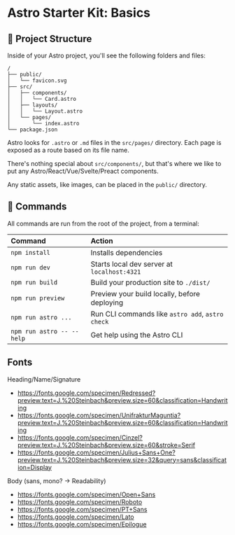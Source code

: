 # Astro Starter Kit: Basics

## 🚀 Project Structure

Inside of your Astro project, you'll see the following folders and files:

```text
/
├── public/
│   └── favicon.svg
├── src/
│   ├── components/
│   │   └── Card.astro
│   ├── layouts/
│   │   └── Layout.astro
│   └── pages/
│       └── index.astro
└── package.json
```

Astro looks for `.astro` or `.md` files in the `src/pages/` directory. Each page is exposed as a route based on its file name.

There's nothing special about `src/components/`, but that's where we like to put any Astro/React/Vue/Svelte/Preact components.

Any static assets, like images, can be placed in the `public/` directory.

## 🧞 Commands

All commands are run from the root of the project, from a terminal:

| Command                   | Action                                           |
| :------------------------ | :----------------------------------------------- |
| `npm install`             | Installs dependencies                            |
| `npm run dev`             | Starts local dev server at `localhost:4321`      |
| `npm run build`           | Build your production site to `./dist/`          |
| `npm run preview`         | Preview your build locally, before deploying     |
| `npm run astro ...`       | Run CLI commands like `astro add`, `astro check` |
| `npm run astro -- --help` | Get help using the Astro CLI                     |

## Fonts

Heading/Name/Signature

- https://fonts.google.com/specimen/Redressed?preview.text=J.%20Steinbach&preview.size=60&classification=Handwriting
- https://fonts.google.com/specimen/UnifrakturMaguntia?preview.text=J.%20Steinbach&preview.size=60&classification=Handwriting
- https://fonts.google.com/specimen/Cinzel?preview.text=J.%20Steinbach&preview.size=60&stroke=Serif
- https://fonts.google.com/specimen/Julius+Sans+One?preview.text=J.%20Steinbach&preview.size=32&query=sans&classification=Display

Body (sans, mono? -> Readability)

- https://fonts.google.com/specimen/Open+Sans
- https://fonts.google.com/specimen/Roboto
- https://fonts.google.com/specimen/PT+Sans
- https://fonts.google.com/specimen/Lato
- https://fonts.google.com/specimen/Epilogue
